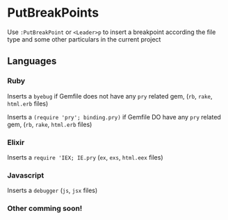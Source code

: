 # PutBreakPoints

Use `:PutBreakPoint` or `<Leader>p` to insert a breakpoint according the file type and some other particulars 
in the current project

## Languages

### Ruby

Inserts a `byebug` if Gemfile does not have any `pry` related gem, (`rb`, `rake`, `html.erb` files)

Inserts a `(require 'pry'; binding.pry)` if Gemfile DO have any `pry` related gem, (`rb`, `rake`, `html.erb` files)

### Elixir

Inserts a `require 'IEX; IE.pry` (`ex`, `exs`, `html.eex` files)

### Javascript

Inserts a `debugger` (`js`, `jsx` files)

### Other comming soon!
